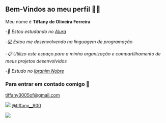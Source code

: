 ## Bem-Vindos ao meu perfil 💜🌙

Meu nome é **Tiffany de Oliveira Ferreira**

_-📔 Estou estudando no [Alura](https://www.alura.com.br)_

_-💻 Estou me desenvolvendo na linguagem de programação_

_-📋 Utilizo este espaço para a minha organização e compartilhamento de meus projetos desenvolvidos_

_-🏫 Estudo no [Ibrahim Nobre](https://www.instagram.com/ibrahimnobre/)_

  
### Para entrar em contado comigo 💌

tiffany3005of@gmail.com
 
![](blob:https://web.whatsapp.com/15673ea1-77ea-4aac-a092-8c72aab6532d) [@tiffany__900](https://www.instagram.com/tiffany__900/)




![](https://media1.tenor.com/m/dT-O_LhxgskAAAAC/sailormoon-luna.gif)





